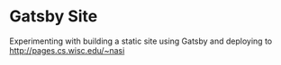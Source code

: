 # Gatsby Site

Experimenting with building a static site using Gatsby and deploying to http://pages.cs.wisc.edu/~nasi
